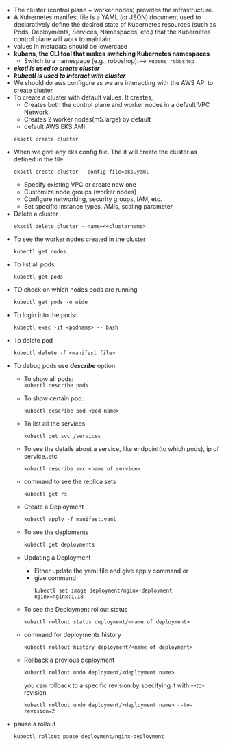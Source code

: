 + The cluster (control plane + worker nodes) provides the infrastructure.
+ A Kubernetes manifest file is a YAML (or JSON) document used to declaratively define the desired state of Kubernetes resources (such as Pods, Deployments, Services, Namespaces, etc.) that the Kubernetes control plane will work to maintain.
+ values in metadata should be lowercase
+ **kubens, the CLI tool that makes switching Kubernetes namespaces**
  + Switch to a namespace (e.g., roboshop):--> `kubens roboshop`
+ **_ekctl is used to create cluster_**
+ **_kubectl is used to interact with cluster_**
+ We should do aws configure as we are interacting with the AWS API to create cluster
+ To create a cluster with default values. It creates,
  +  Creates both the control plane and worker nodes in a default VPC Network.
  +  Creates 2 worker nodes(m5.large) by default
  +  default AWS EKS AMI
    ```
    eksctl create cluster
  ```
+ When we give any eks config file. The it will create the cluster as defined in the file.
   ```
  eksctl create cluster --config-file=eks.yaml
   ```
  + Specify existing VPC or create new one
  + Customize node groups (worker nodes)
  + Configure networking, security groups, IAM, etc.
  + Set specific instance types, AMIs, scaling parameter
+ Delete a cluster
   ```
  eksctl delete cluster --name=<<clustername>
   ```
+ To see the worker nodes created in the cluster
     ```
    kubectl get nodes
    ```
+ To list all pods
   ```
  kubectl get pods
   ```
+ TO check on which nodes pods are running
  ```
  kubectl get pods -o wide
  ```
+ To login into the pods:
   ```
  kubectl exec -it <podname> -- bash
   ```   
+ To delete pod
   ```
  kubectl delete -f <manifest file>
   ``` 
+ To debug pods use **_describe_** option:
  + To show all pods:\
          ```
        kubectl describe pods
          ```
  + To show certain pod:
      ```
    kubectl describe pod <pod-name>
      ```
  + To list all the services
     ```
    kubectl get svc /services
     ```   
  + To see the details about a service, like endpoint(to which pods), ip of service..etc
     ```
    kubectl describe svc <name of service>
     ```
  + command to see the replica sets
     ```
     kubectl get rs
    ```
  + Create a Deployment
     ```
     kubectl apply -f manifest.yaml
    ```
  + To see the deploments
    ```
    kubectl get deployments
    ```
  + Updating a Deployment
    + Either update the yaml file and give apply command or
    + give command
      ```
      kubectl set image deployment/nginx-deployment nginx=nginx:1.18
      ```
  + To see the Deployment rollout status
    ```
    kubectl rollout status deployment/<name of deployment>
    ```  
  + command for deployments history
    ```
    kubectl rollout history deployment/<name of deployment>
    ```   
  + Rollback a previous deployment
      ```
     kubectl rollout undo deployment/<deployment name>
     ```
     you can rollback to a specific revision by specifying it with --to-revision
     
     ```
     kubectl rollout undo deployment/<deployment name> --to-revision=2
     ```
+  pause a rollout 
    ```
   kubectl rollout pause deployment/nginx-deployment
    ```
